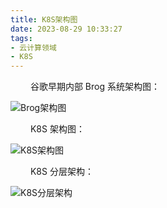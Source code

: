 ```yaml
---
title: K8S架构图
date: 2023-08-29 10:33:27
tags:
- 云计算领域
- K8S
---
```


&ensp;&ensp;&ensp;&ensp; 谷歌早期内部 Brog 系统架构图：

![Brog架构图](/pic/工程/云计算/K8S/K8S架构图/Brog架构图.png)

&ensp;&ensp;&ensp;&ensp; K8S 架构图：

![K8S架构图](/pic/工程/云计算/K8S/K8S架构图/K8S架构图.png)

&ensp;&ensp;&ensp;&ensp; K8S 分层架构：

![K8S分层架构](/pic/工程/云计算/K8S/K8S架构图/K8S分层架构.webp)
